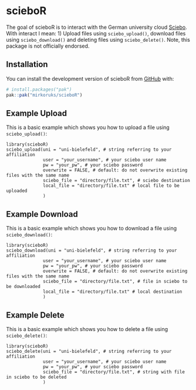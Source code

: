 
<!-- README.md is generated from README.Rmd. Please edit that file -->

# scieboR

<!-- badges: start -->
<!-- badges: end -->

The goal of scieboR is to interact with the German university cloud
[Sciebo](https://hochschulcloud.nrw/). With interact I mean: 1) Upload
files using `sciebo_upload()`, download files using `sciebo_download()`
and deleting files using `sciebo_delete()`. Note, this package is not
officially endorsed.

## Installation

You can install the development version of scieboR from
[GitHub](https://github.com/) with:

``` r
# install.packages("pak")
pak::pak("mirkoruks/scieboR")
```

## Example Upload

This is a basic example which shows you how to upload a file using
`sciebo_upload()`:

    library(scieboR)
    sciebo_upload(uni = "uni-bielefeld", # string referring to your affiliation
                  user = "your_username", # your sciebo user name 
                  pw = "your_pw", # your sciebo password
                  overwrite = FALSE, # default: do not overwrite existing files with the same name
                  sciebo_file = "directory/file.txt", # sciebo destination
                  local_file = "directory/file.txt" # local file to be uploaded
                  )

## Example Download

This is a basic example which shows you how to download a file using
`sciebo_download()`:

    library(scieboR)
    sciebo_download(uni = "uni-bielefeld", # string referring to your affiliation
                  user = "your_username", # your sciebo user name 
                  pw = "your_pw", # your sciebo password
                  overwrite = FALSE, # default: do not overwrite existing files with the same name
                  sciebo_file = "directory/file.txt", # file in sciebo to be downloaded
                  local_file = "directory/file.txt" # local destination 
                  )

## Example Delete

This is a basic example which shows you how to delete a file using
`sciebo_delete()`:

    library(scieboR)
    sciebo_delete(uni = "uni-bielefeld", # string referring to your affiliation
                  user = "your_username", # your sciebo user name 
                  pw = "your_pw", # your sciebo password
                  sciebo_file = "directory/file.txt", # string with file in sciebo to be deleted
                  )
                  
